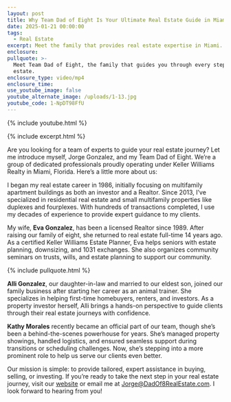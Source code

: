 ```yaml
---
layout: post
title: Why Team Dad of Eight Is Your Ultimate Real Estate Guide in Miami
date: 2025-01-21 00:00:00
tags:
  - Real Estate
excerpt: Meet the family that provides real estate expertise in Miami.
enclosure:
pullquote: >-
  Meet Team Dad of Eight, the family that guides you through every step of real
  estate.
enclosure_type: video/mp4
enclosure_time:
use_youtube_image: false
youtube_alternate_image: /uploads/1-13.jpg
youtube_code: 1-NpDT98FfU
---
```

{% include youtube.html %}

{% include excerpt.html %}

Are you looking for a team of experts to guide your real estate journey? Let me introduce myself, Jorge Gonzalez, and my Team Dad of Eight. We’re a group of dedicated professionals proudly operating under Keller Williams Realty in Miami, Florida. Here’s a little more about us:

I began my real estate career in 1986, initially focusing on multifamily apartment buildings as both an investor and a Realtor. Since 2013, I’ve specialized in residential real estate and small multifamily properties like duplexes and fourplexes. With hundreds of transactions completed, I use my decades of experience to provide expert guidance to my clients.

My wife, **Eva Gonzalez**, has been a licensed Realtor since 1989. After raising our family of eight, she returned to real estate full-time 14 years ago. As a certified Keller Williams Estate Planner, Eva helps seniors with estate planning, downsizing, and 1031 exchanges. She also organizes community seminars on trusts, wills, and estate planning to support our community.

{% include pullquote.html %}

**Alli Gonzalez**, our daughter-in-law and married to our eldest son, joined our family business after starting her career as an animal trainer. She specializes in helping first-time homebuyers, renters, and investors. As a property investor herself, Alli brings a hands-on perspective to guide clients through their real estate journeys with confidence.

**Kathy Morales** recently became an official part of our team, though she’s been a behind-the-scenes powerhouse for years. She’s managed property showings, handled logistics, and ensured seamless support during transitions or scheduling challenges. Now, she’s stepping into a more prominent role to help us serve our clients even better.

Our mission is simple: to provide tailored, expert assistance in buying, selling, or investing. If you’re ready to take the next step in your real estate journey, visit our [website](https://dadof8realestate.com/) or email me at Jorge@DadOf8RealEstate.com. I look forward to hearing from you!